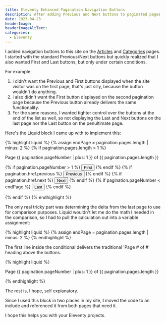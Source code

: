 ```yaml
---
title: Eleventy Enhanced Pagination Navigation Buttons
description: After adding Previous and Next buttons to paginated pages in this site, I figured out a clean way to add First and Last buttons as well and this post describes how I did it.
date: 2023-04-23
headerImage: 
headerImageAltText: 
categories:
  - Eleventy
---
```


I added navigation buttons to this site on the [Articles](/articles/) and [Categories](/categories/) pages. I started with the standard Previous/Next buttons but quickly realized that I also wanted First and Last buttons, but only under certain conditions.

For example:

1. I didn't want the Previous and First buttons displayed when the site visitor was on the first page, that's just silly, because the button wouldn't do anything. 
2. I also didn't want the First button displayed on the second pagination page because the Previous button already delivers the same functionality. 
3. For the same reasons, I wanted tighter control over the buttons at the end of the list as well, so not displaying the Last and Next buttons on the last page nor the Last button on the penultimate page. 

Here's the Liquid block I came up with to implement this:

{% highlight liquid %}
{% assign endPage = pagination.pages.length | minus: 2 %}
{% if pagination.pages.length > 1 %}
  <p>Page {{ pagination.pageNumber | plus: 1 }} of {{ pagination.pages.length }}</p>
  <p>    
    {% if pagination.pageNumber > 1 %}
      <button type="button" onclick="location.href='{{ pagination.href.first }}'">First</button>
    {% endif %}
    {% if pagination.href.previous %}
      <button type="button" onclick="location.href='{{ pagination.href.previous }}'">Previous</button>
    {% endif %}
    {% if pagination.href.next %}
      <button type="button" onclick="location.href='{{ pagination.href.next }}'">Next</button>
    {% endif %}
    {% if pagination.pageNumber < endPage %}
      <button type="button" onclick="location.href='{{ pagination.href.last }}'">Last</button>
    {% endif %}
  </p>
{% endif %}
{% endhighlight %}

The only real tricky part was determining the delta from the last page to use for comparison purposes. Liquid wouldn't let me do the math I needed in the comparison, so I had to pull the calculation out into a variable assignment:

{% highlight liquid %}
{% assign endPage = pagination.pages.length | minus: 2 %}
{% endhighlight %}

The first line inside the conditional delivers the traditional 'Page # of #' heading above the buttons. 

{% highlight liquid %}
<p>Page {{ pagination.pageNumber | plus: 1 }} of {{ pagination.pages.length }}</p>
{% endhighlight %}

The rest is, I hope, self explanatory. 

Since I used this block in two places in my site, I moved the code to an include and referenced it from both pages that need it.

I hope this helps you with your Eleventy projects.
